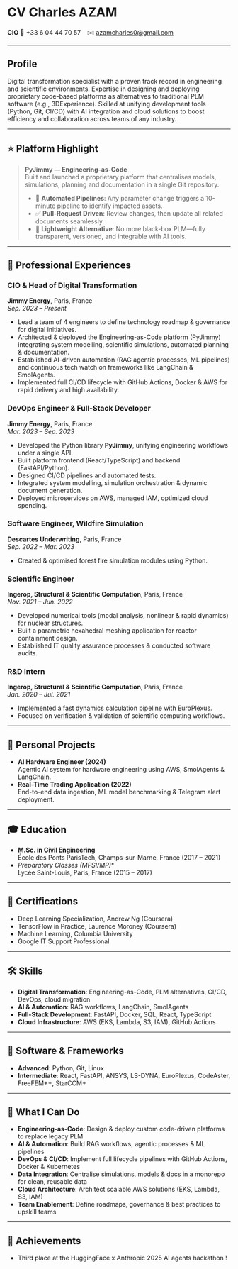 # CV Charles AZAM
**CIO** 
📱 +33 6 04 44 70 57  ✉️ azamcharles0@gmail.com  

---

## Profile  
Digital transformation specialist with a proven track record in engineering and scientific environments. Expertise in designing and deploying proprietary code-based platforms as alternatives to traditional PLM software (e.g., 3DExperience). Skilled at unifying development tools (Python, Git, CI/CD) with AI integration and cloud solutions to boost efficiency and collaboration across teams of any industry.

---

## ⭐ Platform Highlight  
> **PyJimmy — Engineering-as-Code**  
> Built and launched a proprietary platform that centralises models, simulations, planning and documentation in a single Git repository.  
> - 🔄 **Automated Pipelines**: Any parameter change triggers a 10-minute pipeline to identify impacted assets.  
> - ✅ **Pull-Request Driven**: Review changes, then update all related documents seamlessly.  
> - 🎯 **Lightweight Alternative**: No more black-box PLM—fully transparent, versioned, and integrable with AI tools.

---

## 💼 Professional Experiences  

### CIO & Head of Digital Transformation  
**Jimmy Energy**, Paris, France  
*Sep. 2023 – Present*  
- Lead a team of 4 engineers to define technology roadmap & governance for digital initiatives.  
- Architected & deployed the Engineering-as-Code platform (PyJimmy) integrating system modelling, scientific simulations, automated planning & documentation.  
- Established AI-driven automation (RAG agentic processes, ML pipelines) and continuous tech watch on frameworks like LangChain & SmolAgents.  
- Implemented full CI/CD lifecycle with GitHub Actions, Docker & AWS for rapid delivery and high availability.  

### DevOps Engineer & Full-Stack Developer  
**Jimmy Energy**, Paris, France  
*Mar. 2023 – Sep. 2023*  
- Developed the Python library **PyJimmy**, unifying engineering workflows under a single API.  
- Built platform frontend (React/TypeScript) and backend (FastAPI/Python).  
- Designed CI/CD pipelines and automated tests.  
- Integrated system modelling, simulation orchestration & dynamic document generation.  
- Deployed microservices on AWS, managed IAM, optimized cloud spending.  

### Software Engineer, Wildfire Simulation  
**Descartes Underwriting**, Paris, France  
*Sep. 2022 – Mar. 2023*  
- Created & optimised forest fire simulation modules using Python.  

### Scientific Engineer  
**Ingerop, Structural & Scientific Computation**, Paris, France  
*Nov. 2021 – Jun. 2022*  
- Developed numerical tools (modal analysis, nonlinear & rapid dynamics) for nuclear structures.  
- Built a parametric hexahedral meshing application for reactor containment design.  
- Established IT quality assurance processes & conducted software audits.  

### R&D Intern  
**Ingerop, Structural & Scientific Computation**, Paris, France  
*Jan. 2020 – Jul. 2021*  
- Implemented a fast dynamics calculation pipeline with EuroPlexus.  
- Focused on verification & validation of scientific computing workflows.  

---

## 🔧 Personal Projects  
- **AI Hardware Engineer (2024)**  
  Agentic AI system for hardware engineering using AWS, SmolAgents & LangChain.  
- **Real-Time Trading Application (2022)**  
  End-to-end data ingestion, ML model benchmarking & Telegram alert deployment.  

---

## 🎓 Education  
- **M.Sc. in Civil Engineering**  
  École des Ponts ParisTech, Champs-sur-Marne, France (2017 – 2021)  
- **Preparatory Classes (MPSI/MP*)**  
  Lycée Saint-Louis, Paris, France (2015 – 2017)  

---

## 📜 Certifications  
- Deep Learning Specialization, Andrew Ng (Coursera)  
- TensorFlow in Practice, Laurence Moroney (Coursera)  
- Machine Learning, Columbia University  
- Google IT Support Professional  

---

## 🛠 Skills  
- **Digital Transformation**: Engineering-as-Code, PLM alternatives, CI/CD, DevOps, cloud migration  
- **AI & Automation**: RAG workflows, LangChain, SmolAgents  
- **Full-Stack Development**: FastAPI, Docker, SQL, React, TypeScript  
- **Cloud Infrastructure**: AWS (EKS, Lambda, S3, IAM), GitHub Actions  

---

## 🧰 Software & Frameworks  
- **Advanced**: Python, Git, Linux  
- **Intermediate**: React, FastAPI, ANSYS, LS-DYNA, EuroPlexus, CodeAster, FreeFEM++, StarCCM+  

---

## 🚀 What I Can Do  
- **Engineering-as-Code**: Design & deploy custom code-driven platforms to replace legacy PLM  
- **AI & Automation**: Build RAG workflows, agentic processes & ML pipelines  
- **DevOps & CI/CD**: Implement full lifecycle pipelines with GitHub Actions, Docker & Kubernetes  
- **Data Integration**: Centralise simulations, models & docs in a monorepo for clean, reusable data  
- **Cloud Architecture**: Architect scalable AWS solutions (EKS, Lambda, S3, IAM)  
- **Team Enablement**: Define roadmaps, governance & best practices to upskill teams  

---

## 🚀 Achievements
- Third place at the HuggingFace x Anthropic 2025 AI agents hackathon !
